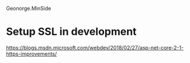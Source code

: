 Geonorge.MinSide


Setup SSL in development
=== 

https://blogs.msdn.microsoft.com/webdev/2018/02/27/asp-net-core-2-1-https-improvements/